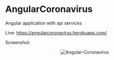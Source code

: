 # AngularCoronavirus
 Angular application with api services
 
 Live: https://angularcoronavirus.herokuapp.com/
 
 Screenshot:
 
 <div align="center">
<img src="https://i.ibb.co/GkkrLgD/Angular-Coronavirus.png" alt="Angular-Coronavirus" border="0" >
</div>
 
